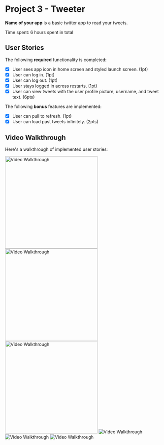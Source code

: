 # Project 3 - Tweeter

**Name of your app** is a basic twitter app to read your tweets.

Time spent: 6 hours spent in total

## User Stories

The following **required** functionality is completed:

- [x] User sees app icon in home screen and styled launch screen. (1pt)
- [x] User can log in. (1pt)
- [x] User can log out. (1pt)
- [x] User stays logged in across restarts. (1pt)
- [x] User can view tweets with the user profile picture, username, and tweet text. (6pts)

The following **bonus** features are implemented:

- [x] User can pull to refresh. (1pt)
- [x] User can load past tweets infinitely. (2pts)

## Video Walkthrough

Here's a walkthrough of implemented user stories:

<img src='https://i.imgur.com/k4EgrO8.gif' title='Video Walkthrough' width='300' alt='Video Walkthrough' />
<img src='https://i.imgur.com/aHOtowU.gif' title='Video Walkthrough' width='300' alt='Video Walkthrough' />
<img src='https://i.imgur.com/RoY5rzw.gif' title='Video Walkthrough' width='300' alt='Video Walkthrough' />
<img src='http://i.imgur.com/link/to/your/gif/file.gif' title='Video Walkthrough' width='' alt='Video Walkthrough' />

<img src='http://i.imgur.com/link/to/your/gif/file.gif' title='Video Walkthrough' width='' alt='Video Walkthrough' />
<img src='http://i.imgur.com/link/to/your/gif/file.gif' title='Video Walkthrough' width='' alt='Video Walkthrough' />


